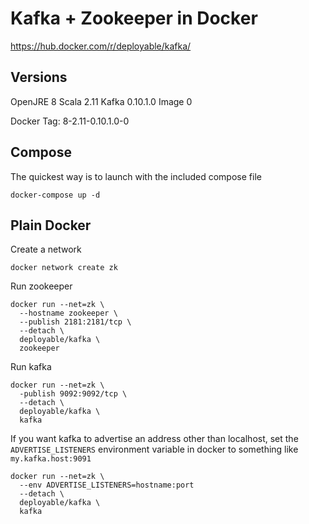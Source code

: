 # Kafka + Zookeeper in Docker

https://hub.docker.com/r/deployable/kafka/

## Versions

OpenJRE 8
Scala 2.11
Kafka 0.10.1.0 
Image 0

Docker Tag: 8-2.11-0.10.1.0-0

## Compose

The quickest way is to launch with the included compose file

    docker-compose up -d

## Plain Docker

Create a network

    docker network create zk

Run zookeeper

    docker run --net=zk \
      --hostname zookeeper \
      --publish 2181:2181/tcp \
      --detach \
      deployable/kafka \
      zookeeper

Run kafka

    docker run --net=zk \
      -publish 9092:9092/tcp \
      --detach \
      deployable/kafka \
      kafka

If you want kafka to advertise an address other than localhost, set  the 
 `ADVERTISE_LISTENERS` environment variable in docker to something like `my.kafka.host:9091`

    docker run --net=zk \
      --env ADVERTISE_LISTENERS=hostname:port
      --detach \
      deployable/kafka \
      kafka


